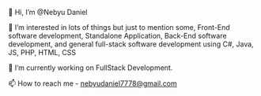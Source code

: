 👋 Hi, I’m @Nebyu Daniel

👀 I’m interested in lots of things but just to mention some, Front-End software development, Standalone Application, Back-End software development, and general full-stack software development using C#, Java, JS, PHP, HTML, CSS

🌱 I’m currently working on FullStack Development.

📫 How to reach me - nebyudaniel7778@gmail.com
<!--
**nebyu267/nebyu267** is a ✨ _special_ ✨ repository because its `README.md` (this file) appears on your GitHub profile.

Here are some ideas to get you started:

- 🔭 I’m currently working on ...
- 🌱 I’m currently learning ...
- 👯 I’m looking to collaborate on ...
- 🤔 I’m looking for help with ...
- 💬 Ask me about ...
- 📫 How to reach me: ...
- 😄 Pronouns: ...
- ⚡ Fun fact: ...
-->
